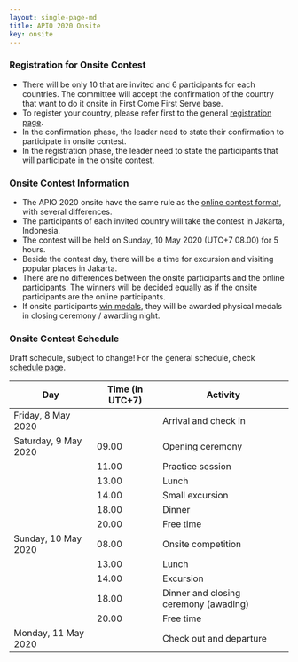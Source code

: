 ```yaml
---
layout: single-page-md
title: APIO 2020 Onsite
key: onsite
---
```


### Registration for Onsite Contest
* There will be only 10 that are invited and 6 participants for each countries. The committee will accept the confirmation of the country that want to do it onsite in First Come First Serve base.
* To register your country, please refer first to the general [registration page](registration).
* In the confirmation phase, the leader need to state their confirmation to participate in onsite contest.
* In the registration phase, the leader need to state the participants that will participate in the onsite contest.

### Onsite Contest Information
* The APIO 2020 onsite have the same rule as the [online contest format](rules#online-contest-format), with several differences.
* The participants of each invited country will take the contest in Jakarta, Indonesia.
* The contest will be held on Sunday, 10 May 2020 (UTC+7 08.00) for 5 hours.
* Beside the contest day, there will be a time for excursion and visiting popular places in Jakarta.
* There are no differences between the onsite participants and the online participants. The winners will be decided equally as if the onsite participants are the online participants.
* If onsite participants [win medals](rules#medals-distribution), they will be awarded physical medals in closing ceremony / awarding night.


### Onsite Contest Schedule

Draft schedule, subject to change! For the general schedule, check [schedule page](schedule).

| Day | Time (in UTC+7) | Activity |
|-----|------|----------|
| Friday, 8 May 2020   |       | Arrival and check in |
| Saturday, 9 May 2020 | 09.00 | Opening ceremony |
|                      | 11.00 | Practice session |
|                      | 13.00 | Lunch |
|                      | 14.00 | Small excursion |
|                      | 18.00 | Dinner |
|                      | 20.00 | Free time |
| Sunday, 10 May 2020  | 08.00 | Onsite competition |
|                      | 13.00 | Lunch |
|                      | 14.00 | Excursion |
|                      | 18.00 | Dinner and closing ceremony (awading) |
|                      | 20.00 | Free time |
| Monday, 11 May 2020  |       | Check out and departure |